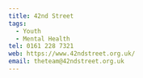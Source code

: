 ```yaml
---
title: 42nd Street
tags:
  - Youth
  - Mental Health
tel: 0161 228 7321
web: https://www.42ndstreet.org.uk/
email: theteam@42ndstreet.org.uk
---
```

